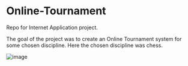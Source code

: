 # Online-Tournament
Repo for Internet Application project.

The goal of the project was to create an Online Tournament system for some chosen discipline. Here the chosen discipline was chess.

![image](https://github.com/lucapl/Online-Tournament/assets/107052397/42c361bf-b9b2-450b-bd66-cd21f6d49c29)
